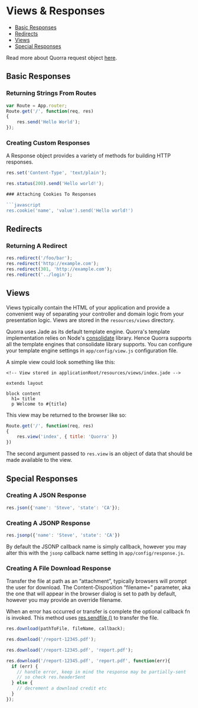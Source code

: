 # Views & Responses

 - [Basic Responses](#basic-responses)
 - [Redirects](#redirects)
 - [Views](#views)
 - [Special Responses](#special-responses)

Read more about Quorra request object [here](/docs/v1/more/response.md).

## Basic Responses

### Returning Strings From Routes

```javascript
var Route = App.router;
Route.get('/', function(req, res)
{
    res.send('Hello World');
});
```
### Creating Custom Responses

A Response object provides a variety of methods for building HTTP responses.

```javascript
res.set('Content-Type', 'text/plain');

res.status(200).send('Hello world!');

### Attaching Cookies To Responses

```javascript
res.cookie('name', 'value').send('Hello world!')
```

## Redirects

### Returning A Redirect

```javascript
res.redirect('/foo/bar');
res.redirect('http://example.com');
res.redirect(301, 'http://example.com');
res.redirect('../login');
```

## Views

Views typically contain the HTML of your application and provide a convenient way of separating your controller and
domain logic from your presentation logic. Views are stored in the `resources/views` directory.

Quorra uses Jade as its default template engine. Quorra's template implementation relies on Node's
[consolidate](https://www.npmjs.org/package/consolidate) library. Hence Quorra supports all the template engines that
 consolidate library supports. You can configure your template engine settings in `app/config/view.js` configuration
 file.

A simple view could look something like this:

```
<!-- View stored in applicationRoot/resources/views/index.jade -->

extends layout

block content
  h1= title
  p Welcome to #{title}
```

This view may be returned to the browser like so:

```javascript
Route.get('/', function(req, res)
{
    res.view('index', { title: 'Quorra' })
})
```

The second argument passed to `res.view` is an object of data that should be made available to the view.

## Special Responses

### Creating A JSON Response

```javascript
res.json({'name': 'Steve', 'state': 'CA'});
```

### Creating A JSONP Response

```javascript
res.jsonp({'name': 'Steve', 'state': 'CA'})
```
By default the JSONP callback name is simply callback, however you may alter this with the `jsonp` callback name
setting in `app/config/response.js`.

### Creating A File Download Response

Transfer the file at path as an “attachment”, typically browsers will prompt the user for download. The
Content-Disposition “filename=” parameter, aka the one that will appear in the browser dialog is set to path by
default, however you may provide an override filename.

When an error has occurred or transfer is complete the optional callback fn is invoked. This method uses [res.sendfile
()](/docs/v1/more/response.md#ressendfilepath--options--fn) to transfer the file.

```javascript
res.download(pathToFile, fileName, callback);

res.download('/report-12345.pdf');

res.download('/report-12345.pdf', 'report.pdf');

res.download('/report-12345.pdf', 'report.pdf', function(err){
  if (err) {
    // handle error, keep in mind the response may be partially-sent
    // so check res.headerSent
  } else {
    // decrement a download credit etc
  }
});
```
